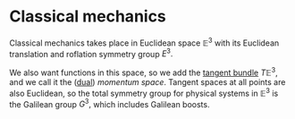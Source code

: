 # Classical mechanics

Classical mechanics takes place in Euclidean space $\mathbb{E}^3$ with its Euclidean translation and roflation symmetry group $E^3.$ 

We also want functions in this space, so we add the [tangent bundle](Fiber%20bundle.md#^TangentBundle) $T\mathbb{E}^3,$ and we call it the ([dual](Vector%20space.md#^DualSpace)) *momentum space*. Tangent spaces at all points are also Euclidean, so the total symmetry group for physical systems in $\mathbb{E}^3$ is the Galilean group $G^3,$ which includes Galilean boosts.